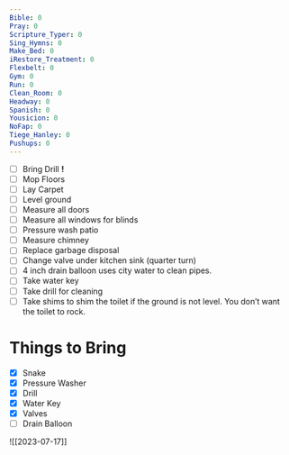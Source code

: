 ```yaml
---
Bible: 0
Pray: 0
Scripture_Typer: 0
Sing_Hymns: 0
Make_Bed: 0
iRestore_Treatment: 0
Flexbelt: 0
Gym: 0
Run: 0
Clean_Room: 0
Headway: 0
Spanish: 0
Yousicion: 0
NoFap: 0
Tiege_Hanley: 0
Pushups: 0
---
```


- [ ] Bring Drill **!**
- [ ] Mop Floors
- [ ] Lay Carpet
- [ ] Level ground
- [ ] Measure all doors
- [ ] Measure all windows for blinds
- [ ] Pressure wash patio
- [ ] Measure chimney
- [ ] Replace garbage disposal
- [ ] Change valve under kitchen sink (quarter turn)
- [ ] 4 inch drain balloon uses city water to clean pipes.
- [ ] Take water key
- [ ] Take drill for cleaning
- [ ] Take shims to shim the toilet if the ground is not level. You don’t want the toilet to rock. 

# Things to Bring

- [x] Snake
- [x] Pressure Washer
- [x] Drill
- [x] Water Key
- [x] Valves
- [ ] Drain Balloon

![[2023-07-17]]